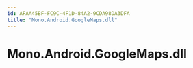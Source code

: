 ```yaml
---
id: AFAA45BF-FC9C-4F1D-84A2-9CDA98DA3DFA
title: "Mono.Android.GoogleMaps.dll"
---
```


# Mono.Android.GoogleMaps.dll
